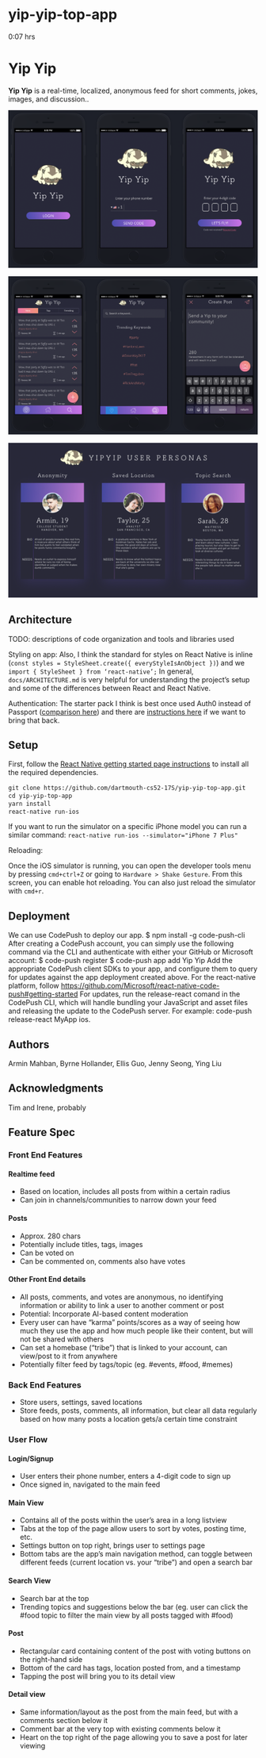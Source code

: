# yip-yip-top-app

0:07 hrs
# Yip Yip

**Yip Yip** is a real-time, localized, anonymous feed for short comments, jokes, images, and discussion..

![](screenshots/login.png)

![](screenshots/main.png)

![](screenshots/userPersonas.png)

## Architecture

TODO:  descriptions of code organization and tools and libraries used

Styling on app:
Also, I think the standard for styles on React Native is inline (`const styles = StyleSheet.create({ everyStyleIsAnObject })`) and we `import { StyleSheet } from ‘react-native’;` In general, `docs/ARCHITECTURE.md` is very helpful for understanding the project’s setup and some of the differences between React and React Native.

Authentication:
The starter pack I think is best once used Auth0 instead of Passport ([comparison here](https://auth0.com/learn/lp-auth0-vs-passport/)) and there are [instructions here](https://github.com/futurice/pepperoni-app-kit/blob/master/docs/AUTH0.md) if we want to bring that back.

## Setup

First, follow the [React Native getting started page instructions](https://facebook.github.io/react-native/docs/getting-started.html) to install all the required dependencies.

```
git clone https://github.com/dartmouth-cs52-17S/yip-yip-top-app.git
cd yip-yip-top-app
yarn install
react-native run-ios
```

If you want to run the simulator on a specific iPhone model you can run a similar command: `react-native run-ios --simulator="iPhone 7 Plus"`

Reloading:

Once the iOS simulator is running, you can open the developer tools menu by pressing `cmd+ctrl+Z` or going to `Hardware > Shake Gesture`. From this screen, you can enable hot reloading. You can also just reload the simulator with `cmd+r`.

## Deployment

We can use CodePush to deploy our app.
  $ npm install -g code-push-cli
  After creating a CodePush account, you can simply use the following command via the CLI and authenticate with either your GitHub or Microsoft account:
  $ code-push register
  $ code-push app add Yip Yip
  Add the appropriate CodePush client SDKs to your app, and configure them to query for updates against the app deployment created above.
  For the react-native platform, follow https://github.com/Microsoft/react-native-code-push#getting-started
  For updates, run the release-react comand in the CodePush CLI, which will handle bundling your JavaScript and asset files and releasing the update to the CodePush server. For example: code-push release-react MyApp ios.

## Authors

Armin Mahban, Byrne Hollander, Ellis Guo, Jenny Seong, Ying Liu

## Acknowledgments

Tim and Irene, probably

## Feature Spec

### Front End Features

#### Realtime feed

- Based on location, includes all posts from within a certain radius
- Can join in channels/communities to narrow down your feed

#### Posts

- Approx. 280 chars
- Potentially include titles, tags, images
- Can be voted on
- Can be commented on, comments also have votes

#### Other Front End details

- All posts, comments, and votes are anonymous, no identifying information or ability to link a user to another comment or post
- Potential: Incorporate AI-based content moderation
- Every user can have “karma” points/scores as a way of seeing how much they use the app and how much people like their content, but will not be shared with others
- Can set a homebase (“tribe”) that is linked to your account, can view/post to it from anywhere
- Potentially filter feed by tags/topic (eg. #events, #food, #memes)

### Back End Features

- Store users, settings, saved locations
- Store feeds, posts, comments, all information, but clear all data regularly based on how many posts a location gets/a certain time constraint


### User Flow

#### Login/Signup

- User enters their phone number, enters a 4-digit code to sign up
- Once signed in, navigated to the main feed

#### Main View

- Contains all of the posts within the user’s area in a long listview
- Tabs at the top of the page allow users to sort by votes, posting time, etc.
- Settings button on top right, brings user to settings page
- Bottom tabs are the app’s main navigation method, can toggle between different feeds (current location vs. your “tribe”) and open a search bar

#### Search View

- Search bar at the top
- Trending topics and suggestions below the bar (eg. user can click the #food topic to filter the main view by all posts tagged with #food)

#### Post

- Rectangular card containing content of the post with voting buttons on the right-hand side
- Bottom of the card has tags, location posted from, and a timestamp
- Tapping the post will bring you to its detail view

#### Detail view

- Same information/layout as the post from the main feed, but with a comments section below it
- Comment bar at the very top with existing comments below it
- Heart on the top right of the page allowing you to save a post for later viewing
